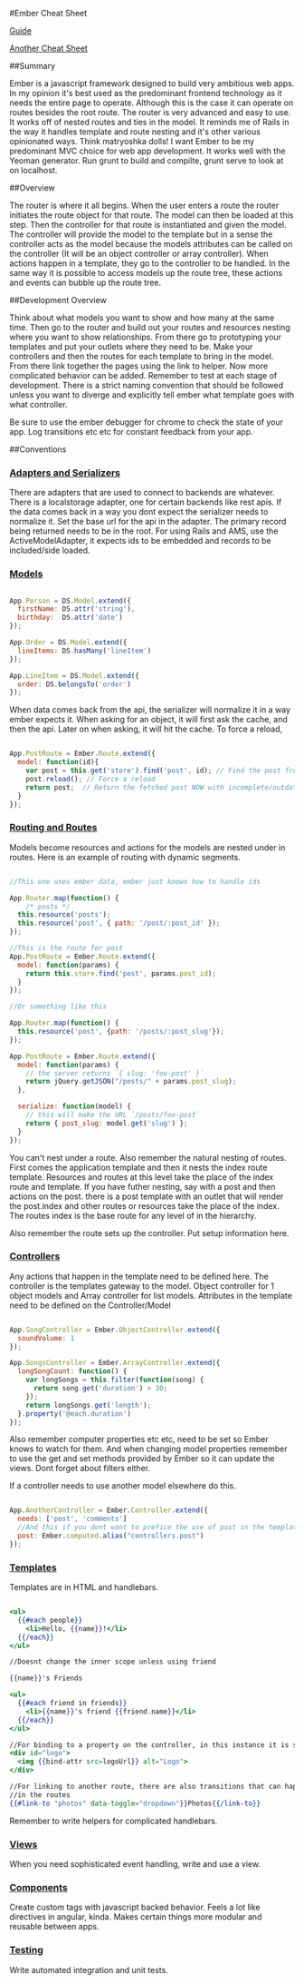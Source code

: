 #Ember Cheat Sheet

[Guide](http://emberjs.com/guides/getting-started/)

[Another Cheat Sheet](http://embersherpa.com/)

##Summary

Ember is a javascript framework designed to build very ambitious web apps.
In my opinion it's best used as the predominant frontend technology as it
needs the entire page to operate. Although this is the case it can operate
on routes besides the root route. The router is very advanced and easy to use.
It works off of nested routes and ties in the model. It reminds me of Rails in
the way it handles template and route nesting and it's other various
opinionated ways. Think matryoshka dolls! I want Ember to be my predominant
MVC choice for web app development. It works well with the Yeoman generator.
Run grunt to build and compilte, grunt serve to look at on localhost.

##Overview

The router is where it all begins. When the user enters a route the router
initiates the route object for that route. The model can then be loaded at
this step. Then the controller for that route is instantiated and given the
model. The controller will provide the model to the template but in a sense
the controller acts as the model because the models attributes can be
called on the controller (It will be an object controller or array controller).
When actions happen in a template, they go to the controller to be handled.
In the same way it is possible to access models up the route tree, these
actions and events can bubble up the route tree.

##Development Overview

Think about what models you want to show and how many at the same time. Then
go to the router and build out your routes and resources nesting where you
want to show relationships. From there go to prototyping your templates and put
your outlets where they need to be. Make your controllers and then the routes
for each template to bring in the model. From there link together the pages
using the link to helper. Now more complicated behavior can be added. Remember
to test at each stage of development. There is a strict naming convention that
should be followed unless you want to diverge and explicitly tell ember
what template goes with what controller.

Be sure to use the ember debugger for chrome to check the state of your
app. Log transitions etc etc for constant feedback from your app.

##Conventions

### [Adapters and Serializers](http://emberjs.com/guides/models/the-rest-adapter/)

There are adapters that are used to connect to backends are whatever.
There is a localstorage adapter, one for certain backends like rest apis.
If the data comes back in a way you dont expect the serializer needs to 
normalize it. Set the base url for the api in the adapter. The primary
record being returned needs to be in the root. For using Rails and AMS,
use the ActiveModelAdapter, it expects ids to be embedded and records
to be included/side loaded.

### [Models](http://emberjs.com/guides/models/)

```javascript

App.Person = DS.Model.extend({
  firstName: DS.attr('string'),
  birthday:  DS.attr('date')
});

App.Order = DS.Model.extend({
  lineItems: DS.hasMany('lineItem')
});

App.LineItem = DS.Model.extend({
  order: DS.belongsTo('order')
});

```

When data comes back from the api, the serializer will normalize
it in a way ember expects it. When asking for an object, it will
first ask the cache, and then the api. Later on when asking, it
will hit the cache. To force a reload, 

```javascript

App.PostRoute = Ember.Route.extend({
  model: function(id){
    var post = this.get('store').find('post', id); // Find the post from the store
    post.reload(); // Force a reload
    return post;  // Return the fetched post NOW with incomplete/outdated info. When the api answers, the information will be updated.
  }
});

```

### [Routing and Routes](http://emberjs.com/guides/routing/)

Models become resources and actions for the models are nested under in routes.
Here is an example of routing with dynamic segments.

```javascript

//This one uses ember data, ember just knows how to handle ids

App.Router.map(function() {
	/* posts */
  this.resource('posts');
  this.resource('post', { path: '/post/:post_id' });
});

//This is the route for post
App.PostRoute = Ember.Route.extend({
  model: function(params) {
    return this.store.find('post', params.post_id);
  }
});

//Or something like this

App.Router.map(function() {
  this.resource('post', {path: '/posts/:post_slug'});
});

App.PostRoute = Ember.Route.extend({
  model: function(params) {
    // the server returns `{ slug: 'foo-post' }`
    return jQuery.getJSON("/posts/" + params.post_slug);
  },

  serialize: function(model) {
    // this will make the URL `/posts/foo-post`
    return { post_slug: model.get('slug') };
  }
});
```

You can't nest under a route. Also remember the natural nesting of routes.
First comes the application template and then it nests the index route 
template. Resources and routes at this level take the place of the index route
and template. If you have futher nesting, say with a post and then actions on
the post. there is a post template with an outlet that will render the 
post.index and other routes or resources take the place of the index. The
routes index is the base route for any level of in the hierarchy.

Also remember the route sets up the controller. Put setup information here.

### [Controllers](http://emberjs.com/guides/controllers/)

Any actions that happen in the template need to be defined here.
The controller is the templates gateway to the model. Object controller
for 1 object models and Array controller for list models. Attributes
in the template need to be defined on the Controller/Model

```javascript

App.SongController = Ember.ObjectController.extend({
  soundVolume: 1
});

App.SongsController = Ember.ArrayController.extend({
  longSongCount: function() {
    var longSongs = this.filter(function(song) {
      return song.get('duration') > 30;
    });
    return longSongs.get('length');
  }.property('@each.duration')
});
```
Also remember computer properties etc etc, need to be set so 
Ember knows to watch for them. And when changing model properties
remember to use the get and set methods provided by Ember so it can
update the views. Dont forget about filters either. 

If a controller needs to use another model elsewhere do this.

```javascript

App.AnotherController = Ember.Controller.extend({
  needs: ['post', 'comments']
  //And this if you dont want to prefice the use of post in the template
  post: Ember.computed.alias("controllers.post")
});

```

### [Templates](http://emberjs.com/guides/templates/the-application-template/)

Templates are in HTML and handlebars.

```handlebars

<ul>
  {{#each people}}
    <li>Hello, {{name}}!</li>
  {{/each}}
</ul>

//Doesnt change the inner scope unless using friend

{{name}}'s Friends

<ul>
  {{#each friend in friends}}
    <li>{{name}}'s friend {{friend.name}}</li>
  {{/each}}
</ul>

//For binding to a property on the controller, in this instance it is src
<div id="logo">
  <img {{bind-attr src=logoUrl}} alt="Logo">
</div>

//For linking to another route, there are also transitions that can happen
//in the routes
{{#link-to "photos" data-toggle="dropdown"}}Photos{{/link-to}}

```

Remember to write helpers for complicated handlebars.

### [Views](http://emberjs.com/guides/views/)

When you need sophisticated event handling, write and use a view.

### [Components](http://emberjs.com/guides/components/)

Create custom tags with javascript backed behavior. Feels a lot like
directives in angular, kinda. Makes certain things more modular and
reusable between apps.

### [Testing](http://emberjs.com/guides/testing/)

Write automated integration and unit tests.